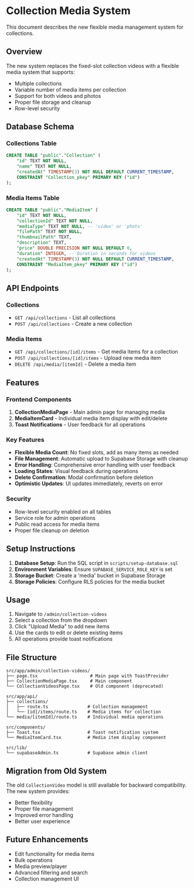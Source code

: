 # Collection Media System

<!-- Deployment trigger: Header refactor with NextAuth server component -->

This document describes the new flexible media management system for collections.

## Overview

The new system replaces the fixed-slot collection videos with a flexible media system that supports:
- Multiple collections
- Variable number of media items per collection
- Support for both videos and photos
- Proper file storage and cleanup
- Row-level security

## Database Schema

### Collections Table
```sql
CREATE TABLE "public"."Collection" (
    "id" TEXT NOT NULL,
    "name" TEXT NOT NULL,
    "createdAt" TIMESTAMP(3) NOT NULL DEFAULT CURRENT_TIMESTAMP,
    CONSTRAINT "Collection_pkey" PRIMARY KEY ("id")
);
```

### Media Items Table
```sql
CREATE TABLE "public"."MediaItem" (
    "id" TEXT NOT NULL,
    "collectionId" TEXT NOT NULL,
    "mediaType" TEXT NOT NULL, -- 'video' or 'photo'
    "filePath" TEXT NOT NULL,
    "thumbnailPath" TEXT,
    "description" TEXT,
    "price" DOUBLE PRECISION NOT NULL DEFAULT 0,
    "duration" INTEGER, -- Duration in seconds for videos
    "createdAt" TIMESTAMP(3) NOT NULL DEFAULT CURRENT_TIMESTAMP,
    CONSTRAINT "MediaItem_pkey" PRIMARY KEY ("id")
);
```

## API Endpoints

### Collections
- `GET /api/collections` - List all collections
- `POST /api/collections` - Create a new collection

### Media Items
- `GET /api/collections/[id]/items` - Get media items for a collection
- `POST /api/collections/[id]/items` - Upload new media item
- `DELETE /api/media/[itemId]` - Delete a media item

## Features

### Frontend Components
1. **CollectionMediaPage** - Main admin page for managing media
2. **MediaItemCard** - Individual media item display with edit/delete
3. **Toast Notifications** - User feedback for all operations

### Key Features
- **Flexible Media Count**: No fixed slots, add as many items as needed
- **File Management**: Automatic upload to Supabase Storage with cleanup
- **Error Handling**: Comprehensive error handling with user feedback
- **Loading States**: Visual feedback during operations
- **Delete Confirmation**: Modal confirmation before deletion
- **Optimistic Updates**: UI updates immediately, reverts on error

### Security
- Row-level security enabled on all tables
- Service role for admin operations
- Public read access for media items
- Proper file cleanup on deletion

## Setup Instructions

1. **Database Setup**: Run the SQL script in `scripts/setup-database.sql`
2. **Environment Variables**: Ensure `SUPABASE_SERVICE_ROLE_KEY` is set
3. **Storage Bucket**: Create a 'media' bucket in Supabase Storage
4. **Storage Policies**: Configure RLS policies for the media bucket

## Usage

1. Navigate to `/admin/collection-videos`
2. Select a collection from the dropdown
3. Click "Upload Media" to add new items
4. Use the cards to edit or delete existing items
5. All operations provide toast notifications

## File Structure

```
src/app/admin/collection-videos/
├── page.tsx                    # Main page with ToastProvider
├── CollectionMediaPage.tsx     # Main component
└── CollectionVideosPage.tsx    # Old component (deprecated)

src/app/api/
├── collections/
│   ├── route.ts               # Collection management
│   └── [id]/items/route.ts    # Media items for collection
└── media/[itemId]/route.ts    # Individual media operations

src/components/
├── Toast.tsx                  # Toast notification system
└── MediaItemCard.tsx          # Media item display component

src/lib/
└── supabaseAdmin.ts           # Supabase admin client
```

## Migration from Old System

The old `CollectionVideo` model is still available for backward compatibility. The new system provides:
- Better flexibility
- Proper file management
- Improved error handling
- Better user experience

## Future Enhancements

- Edit functionality for media items
- Bulk operations
- Media preview/player
- Advanced filtering and search
- Collection management UI 